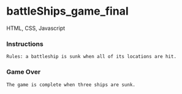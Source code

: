 # battleShips_game_final
HTML, CSS, Javascript

### Instructions ###
    Rules: a battleship is sunk when all of its locations are hit.

### Game Over ###
    The game is complete when three ships are sunk.
